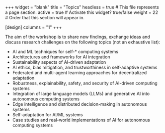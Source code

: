 +++
widget = "blank" 
title = "Topics"
headless = true  # This file represents a page section.
active = true  # Activate this widget? true/false
weight = 22  # Order that this section will appear in.

[design]
columns = "1"
+++

The aim of the workshop is to share new findings, exchange ideas and discuss research challenges on the following topics (not an exhaustive list):  

 - AI and ML techniques for self-* computing systems
 - Architectures and frameworks for AI integration
 - Sustainability aspects of AI-driven adaptation
 - AI ethics, bias mitigation, and trustworthiness in self-adaptive systems
 - Federated and multi-agent learning approaches for decentralized adaptation
 - Robustness, explainability, safety, and security of AI-driven computing systems
 - Integration of large language models (LLMs) and generative AI into autonomous computing systems
 - Edge intelligence and distributed decision-making in autonomous systems
 - Self-adaptation for AI/ML systems
 - Case studies and real-world implementations of AI for autonomous computing systems

